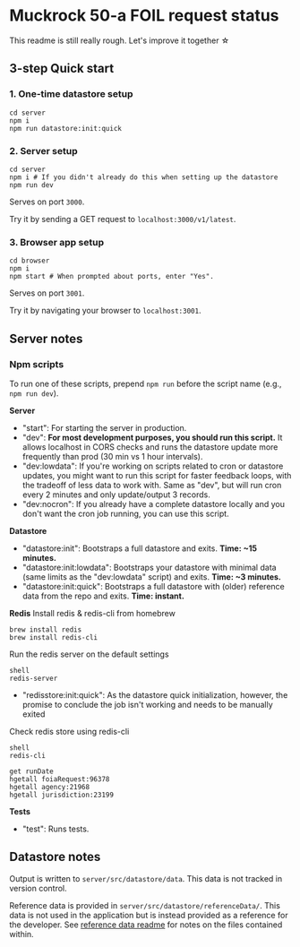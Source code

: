 # Muckrock 50-a FOIL request status

This readme is still really rough. Let's improve it together ☆

## 3-step Quick start

### 1. One-time datastore setup

```shell
cd server
npm i
npm run datastore:init:quick
```

### 2. Server setup

```shell
cd server
npm i # If you didn't already do this when setting up the datastore
npm run dev
```

Serves on port `3000`.

Try it by sending a GET request to `localhost:3000/v1/latest`.

### 3. Browser app setup

```shell
cd browser
npm i
npm start # When prompted about ports, enter "Yes".
```

Serves on port `3001`.

Try it by navigating your browser to `localhost:3001`.

## Server notes

### Npm scripts

To run one of these scripts, prepend `npm run` before the script name (e.g., `npm run dev`).

**Server**

- "start": For starting the server in production.
- "dev": **For most development purposes, you should run this script.** It allows localhost in CORS checks and runs the datastore update more frequently than prod (30 min vs 1 hour intervals).
- "dev:lowdata": If you're working on scripts related to cron or datastore updates, you might want to run this script for faster feedback loops, with the tradeoff of less data to work with. Same as "dev", but will run cron every 2 minutes and only update/output 3 records.
- "dev:nocron": If you already have a complete datastore locally and you don't want the cron job running, you can use this script.

**Datastore**

- "datastore:init": Bootstraps a full datastore and exits. **Time: ~15 minutes.**
- "datastore:init:lowdata": Bootstraps your datastore with minimal data (same limits as the "dev:lowdata" script) and exits. **Time: ~3 minutes.**
- "datastore:init:quick": Bootstraps a full datastore with (older) reference data from the repo and exits. **Time: instant.**

**Redis**
Install redis & redis-cli from homebrew
```
brew install redis
brew install redis-cli
```

Run the redis server on the default settings
```
shell
redis-server
```

- "redisstore:init:quick": As the datastore quick initialization, however, the promise to conclude the job isn't working and needs to be manually exited

Check redis store using redis-cli
```
shell
redis-cli

get runDate
hgetall foiaRequest:96378
hgetall agency:21968
hgetall jurisdiction:23199
```

**Tests**

- "test": Runs tests.

## Datastore notes

Output is written to `server/src/datastore/data`. This data is not tracked in version control.

Reference data is provided in `server/src/datastore/referenceData/`. This data is not used in the application but is instead provided as a reference for the developer. See [reference data readme](server/src/datastore/referenceData/readme.md) for notes on the files contained within.
